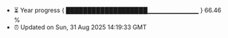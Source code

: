- ⏳ Year progress { ███████████████████▁▁▁▁▁▁▁▁▁▁▁ } 66.46 %
- ⏰ Updated on Sun, 31 Aug 2025 14:19:33 GMT

